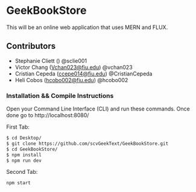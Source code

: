 # GeekBookStore
This will be an online web application that uses MERN and FLUX.

## Contributors

* Stephanie Cliett    ()    @sclie001
* Victor Chang        (Vchan023@fiu.edu)    @vchan023
* Cristian Cepeda     (ccepe014@fiu.edu)    @CristianCepeda
* Heli Cobos          (hcobo002@fiu.edu)    @hcobo002

### Installation && Compile Instructions

Open your Command Line Interface (CLI) and run these commands. Once done go to
http://localhost:8080/

First Tab:
``` bash
$ cd Desktop/
$ git clone https://github.com/scvGeekText/GeekBookStore.git
$ cd GeekBookStore/
$ npm install
$ npm run dev
```

Second Tab:
``` bash
npm start
```
